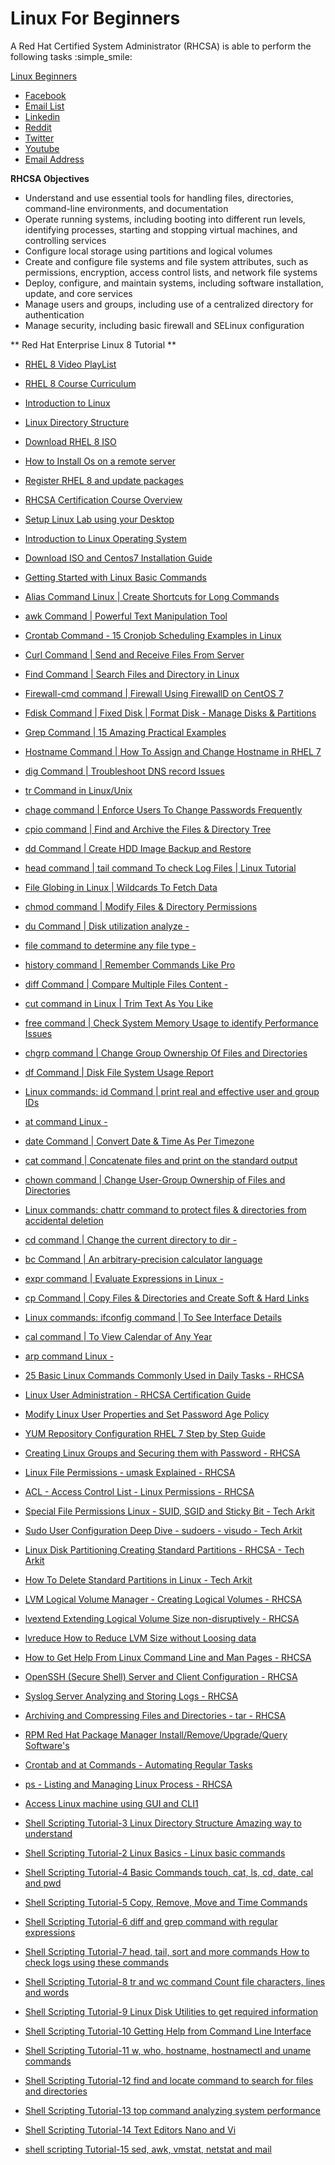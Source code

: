 # Linux For Beginners

A Red Hat Certified System Administrator (RHCSA) is able to perform the following tasks  :simple_smile:

[Linux Beginners](https://github.com/techtutorials/Linux-For-Beginners)

* [Facebook](https://www.facebook.com/Linuxarkit/)
* [Email List](https://feedburner.google.com/fb/a/mailverify?uri=arkit)
* [Linkedin](https://in.linkedin.com/in/ravi-kumar-94530121)
* [Reddit](https://www.reddit.com/r/techtutorial/)
* [Twitter](https://twitter.com/aravikumar48)
* [Youtube](https://www.youtube.com/Techarkit?sub_confirmation=1)
* [Email Address](aravikumar48@gmail.com)

**RHCSA Objectives**

- Understand and use essential tools for handling files, directories, command-line environments, and documentation
- Operate running systems, including booting into different run levels, identifying processes, starting and stopping virtual machines, and controlling services
- Configure local storage using partitions and logical volumes
- Create and configure file systems and file system attributes, such as permissions, encryption, access control lists, and network file systems
- Deploy, configure, and maintain systems, including software installation, update, and core services
- Manage users and groups, including use of a centralized directory for authentication
- Manage security, including basic firewall and SELinux configuration

** Red Hat Enterprise Linux 8 Tutorial **

- [RHEL 8 Video PlayList](https://www.youtube.com/watch?v=AdSnscHC3YA&list=PL8cE5Nxf6M6Z0MhnxDU8o_k-6xCSM8Kmi)
- [RHEL 8 Course Curriculum](https://www.youtube.com/watch?v=AdSnscHC3YA)
- [Introduction to Linux](https://www.youtube.com/watch?v=fWHe5W5Br4Q)
- [Linux Directory Structure](https://www.youtube.com/watch?v=DPpzSZwqJnA)
- [Download RHEL 8 ISO](https://www.youtube.com/watch?v=s_xZfMfqulY)
- [How to Install Os on a remote server](https://www.youtube.com/watch?v=nzl19AlllYA)
- [Register RHEL 8 and update packages](https://www.youtube.com/watch?v=0pmeBZoVW5s)

- [RHCSA Certification Course Overview](https://www.youtube.com/watch?v=BskRmjvWG5Y)
- [Setup Linux Lab using your Desktop](https://www.youtube.com/watch?v=2DKrI3CWfbE)
- [Introduction to Linux Operating System](https://www.youtube.com/watch?v=Wv5VHr4esvs)
- [Download ISO and Centos7 Installation Guide](https://www.youtube.com/watch?v=I25FJk7Vzjc)
- [Getting Started with Linux Basic Commands](https://www.youtube.com/watch?v=34E_QacTwww)

- [Alias Command Linux | Create Shortcuts for Long Commands](https://www.youtube.com/watch?v=4HS7w3aQoaE)
- [awk Command | Powerful Text Manipulation Tool](https://www.youtube.com/watch?v=7qaBKueySg0)
- [Crontab Command - 15 Cronjob Scheduling Examples in Linux](https://www.youtube.com/watch?v=6dJlp133iYg)
- [Curl Command | Send and Receive Files From Server](https://www.youtube.com/watch?v=tjQ9beFSBmA)
- [Find Command | Search Files and Directory in Linux](https://www.youtube.com/watch?v=OmPoEDJxcmA)
- [Firewall-cmd command | Firewall Using FirewallD on CentOS 7](https://www.youtube.com/watch?v=fKFYDVWFndc)
- [Fdisk Command | Fixed Disk | Format Disk - Manage Disks & Partitions](https://www.youtube.com/watch?v=I2KsQ0rpuXE)
- [Grep Command | 15 Amazing Practical Examples](https://www.youtube.com/watch?v=kHd-HMe0OOE)
- [Hostname Command | How To Assign and Change Hostname in RHEL 7](https://www.youtube.com/watch?v=AcaETZeHM9o)
- [dig Command | Troubleshoot DNS record Issues](https://www.youtube.com/watch?v=753xPLKWklA)
- [tr Command in Linux/Unix](https://www.youtube.com/watch?v=4rfXktIV6cE)
- [chage command | Enforce Users To Change  Passwords Frequently](https://www.youtube.com/watch?v=zENZ3sPaLhI)
- [cpio command | Find and Archive the Files &amp; Directory Tree](https://www.youtube.com/watch?v=ItHisMxfv-E)
- [dd Command | Create HDD Image Backup and Restore](https://www.youtube.com/watch?v=0zcb6Ecpacw)
- [head command | tail command To check Log Files | Linux Tutorial](https://www.youtube.com/watch?v=raI1yrYwGfY)
- [File Globing in Linux | Wildcards To Fetch Data](https://www.youtube.com/watch?v=r_f8yF_epxQ)
- [chmod command | Modify Files &amp; Directory Permissions](https://www.youtube.com/watch?v=0qJW0225ASI)
- [du Command | Disk utilization analyze - ](https://www.youtube.com/watch?v=YDoto35PmUI)
- [file command to determine any file type - ](https://www.youtube.com/watch?v=RD4DahuBN2k)
- [history command | Remember Commands Like Pro](https://www.youtube.com/watch?v=uFvF17UnYZg)
- [diff Command | Compare Multiple Files Content - ](https://www.youtube.com/watch?v=Zc50h2wGUp4)
- [cut command in Linux | Trim Text As You Like](https://www.youtube.com/watch?v=Dn9t50Y2o0s)
- [free command | Check System Memory Usage to identify Performance Issues](https://www.youtube.com/watch?v=MYvr_uy6L9w)
- [chgrp command | Change Group Ownership Of Files and Directories](https://www.youtube.com/watch?v=WUrxbMSDV8Y)
- [df Command | Disk File System Usage Report](https://www.youtube.com/watch?v=O8ElkiAGsfM)
- [Linux commands: id Command | print real and effective user and group IDs](https://www.youtube.com/watch?v=4j6ufjitfZM)
- [at command Linux - ](https://www.youtube.com/watch?v=IzF0MBAGad0)
- [date Command | Convert Date &amp; Time As Per Timezone](https://www.youtube.com/watch?v=FKBNZYr8Ryw)
- [cat command |  Concatenate files and print on the standard output](https://www.youtube.com/watch?v=3V_gxZnZk80)
- [chown command | Change User-Group Ownership of Files and Directories](https://www.youtube.com/watch?v=07bKJcc47nw)
- [Linux commands:  chattr command to protect files &amp; directories from accidental deletion](https://www.youtube.com/watch?v=A2lrUpCcbHE)
- [cd command | Change the current directory to dir - ](https://www.youtube.com/watch?v=FPrtytWSBLE)
- [bc Command | An arbitrary-precision calculator language](https://www.youtube.com/watch?v=EJKtGl-6kHY)
- [expr command | Evaluate Expressions in Linux - ](https://www.youtube.com/watch?v=6LbMLSBoLGY)
- [cp Command | Copy Files &amp; Directories and Create Soft &amp; Hard Links](https://www.youtube.com/watch?v=StxMta9_q70)
- [Linux commands:  ifconfig command | To See Interface Details](https://www.youtube.com/watch?v=pGnsiAxsTug)
- [cal command | To View Calendar of Any Year](https://www.youtube.com/watch?v=xSN5tYuLiRM)
- [arp command Linux - ](https://www.youtube.com/watch?v=VG-MMju9RhQ)

- [25 Basic Linux Commands Commonly Used in Daily Tasks - RHCSA](https://www.youtube.com/watch?v=-I7WeOHj6LA)
- [Linux User Administration - RHCSA Certification Guide](https://www.youtube.com/watch?v=KejTjofmdM4)
- [Modify Linux User Properties and Set Password Age Policy](https://www.youtube.com/watch?v=8EzhyyutaN8)
- [YUM Repository Configuration RHEL 7 Step by Step Guide](https://www.youtube.com/watch?v=VXSKr4GKOgY)
- [Creating Linux Groups and Securing them with Password - RHCSA](https://www.youtube.com/watch?v=D1ZFQgTsz3U)
- [Linux File Permissions - umask Explained - RHCSA](https://www.youtube.com/watch?v=r-a1fcHHRQ8)
- [ACL - Access Control List - Linux Permissions - RHCSA](https://www.youtube.com/watch?v=0KbP-yHSvVI)
- [Special File Permissions Linux - SUID, SGID and Sticky Bit - Tech Arkit](https://www.youtube.com/watch?v=uFud2eZnXSM)
- [Sudo User Configuration Deep Dive - sudoers - visudo - Tech Arkit](https://www.youtube.com/watch?v=TygHDr_yHyw)
- [Linux Disk Partitioning Creating Standard Partitions - RHCSA - Tech Arkit](https://www.youtube.com/watch?v=yc9Gz5xLSSk)
- [How To Delete Standard Partitions in Linux - Tech Arkit](https://www.youtube.com/watch?v=LhecpXO7nug)
- [LVM  Logical Volume Manager - Creating Logical Volumes - RHCSA](https://www.youtube.com/watch?v=3mgm2Q4DIdg)
- [lvextend Extending Logical Volume Size non-disruptively - RHCSA](https://www.youtube.com/watch?v=5e5h6xYctL0)
- [lvreduce How to Reduce LVM Size without Loosing data](https://www.youtube.com/watch?v=qj34vtpyfVg)
- [How to Get Help From Linux Command Line and Man Pages - RHCSA](https://www.youtube.com/watch?v=EyILeB9Drso)
- [OpenSSH (Secure Shell) Server and Client Configuration - RHCSA](https://www.youtube.com/watch?v=4SdszyDodcU)
- [Syslog Server Analyzing and Storing Logs - RHCSA](https://www.youtube.com/watch?v=KHUG3gFl0fM)
- [Archiving and Compressing Files and Directories - tar - RHCSA](https://www.youtube.com/watch?v=XkEsIjSAwws)
- [RPM   Red Hat Package Manager  Install/Remove/Upgrade/Query Software&#39;s](https://www.youtube.com/watch?v=7h5M48FvkZA)
- [Crontab and at  Commands - Automating Regular Tasks](https://www.youtube.com/watch?v=9CZ7rHtVQr0)
- [ps - Listing and Managing Linux Process - RHCSA](https://www.youtube.com/watch?v=ni2nTgDvyxE)
- [Access Linux machine using GUI and CLI1](https://www.youtube.com/watch?v=cwz1AgVQ41k)

- [Shell Scripting Tutorial-3 Linux Directory Structure Amazing way to understand](https://www.youtube.com/watch?v=rVxpe1_lNFE)
- [Shell Scripting Tutorial-2 Linux Basics - Linux basic commands](https://www.youtube.com/watch?v=IFvMor-0eFM)
- [Shell Scripting Tutorial-4 Basic Commands touch, cat, ls, cd, date, cal and pwd](https://www.youtube.com/watch?v=yYC8aaQ3eZA)
- [Shell Scripting Tutorial-5 Copy, Remove, Move and Time Commands](https://www.youtube.com/watch?v=G7XFreQkDB8)
- [Shell Scripting Tutorial-6 diff and grep command with regular expressions](https://www.youtube.com/watch?v=RwcQ6JzTsmA)
- [Shell Scripting Tutorial-7 head, tail, sort and more commands How to check logs using these commands](https://www.youtube.com/watch?v=OgV3qrPQulU)
- [Shell Scripting Tutorial-8 tr and wc command Count file characters, lines and words](https://www.youtube.com/watch?v=d40a5zFa8yI)
- [Shell Scripting Tutorial-9 Linux Disk Utilities to get required information](https://www.youtube.com/watch?v=vx1WZepOmKg)
- [Shell Scripting Tutorial-10 Getting Help from Command Line Interface](https://www.youtube.com/watch?v=GcYu-0IIJas)
- [Shell Scripting Tutorial-11 w, who, hostname, hostnamectl and uname commands](https://www.youtube.com/watch?v=7shAr5lp_Wc)
- [Shell Scripting Tutorial-12 find and locate command to search for files and directories](https://www.youtube.com/watch?v=Rd6e-OrsHpo)
- [Shell Scripting Tutorial-13 top command analyzing system performance](https://www.youtube.com/watch?v=UQ7rr4_47YY)
- [Shell Scripting Tutorial-14 Text Editors Nano and Vi](https://www.youtube.com/watch?v=K3SUrcJ740Y)
- [shell scripting Tutorial-15 sed, awk, vmstat, netstat and mail](https://www.youtube.com/watch?v=4hJorSKg9E0)
